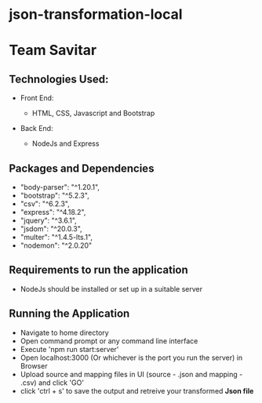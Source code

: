 # json-transformation-local
# Team Savitar

## Technologies Used:
+ Front End:
    + HTML, CSS, Javascript and Bootstrap
    
+ Back End:
    + NodeJs and Express

## Packages and Dependencies
+    "body-parser": "^1.20.1",
+    "bootstrap": "^5.2.3",
+    "csv": "^6.2.3",
+    "express": "^4.18.2",
+    "jquery": "^3.6.1",
+    "jsdom": "^20.0.3",
+    "multer": "^1.4.5-lts.1",
+    "nodemon": "^2.0.20"

## Requirements to run the application
+ NodeJs should be installed or set up in a suitable server

## Running the Application
+ Navigate to home directory
+ Open command prompt or any command line interface
+ Execute 'npm run start:server'
+ Open localhost:3000 (Or whichever is the port you run the server) in Browser
+ Upload source and mapping files in UI (source - .json and mapping - .csv) and click 'GO'
+ click 'ctrl + s' to save the output and retreive your transformed **Json file**
